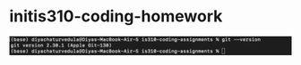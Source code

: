 # initis310-coding-homework

![gitversion](images/Screen%20Shot%202024-09-09%20at%204.35.26%20PM.png)